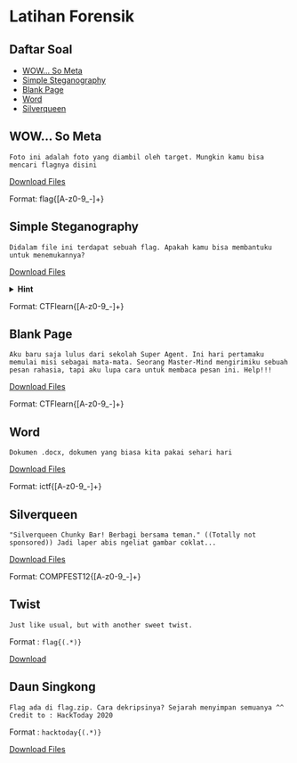 # Latihan Forensik

## **Daftar Soal**

- [WOW... So Meta](#wow-so-meta)
- [Simple Steganography](#simple-steganography)
- [Blank Page](#blank-page)
- [Word](#word)
- [Silverqueen](#silverqueen)

## WOW... So Meta

```
Foto ini adalah foto yang diambil oleh target. Mungkin kamu bisa mencari flagnya disini
```

<a href="./resource/SoMeta.zip">Download Files</a>

Format: flag{[A-z0-9_-]+}

## Simple Steganography

```
Didalam file ini terdapat sebuah flag. Apakah kamu bisa membantuku untuk menemukannya?
```

<a href="./resource/SimpleStegano.zip">Download Files</a>

<details>
<summary><b>Hint</b></summary>
    Steghide mungkin bisa membantu!
</details>

Format: CTFlearn{[A-z0-9_-]+}

## Blank Page

```
Aku baru saja lulus dari sekolah Super Agent. Ini hari pertamaku memulai misi sebagai mata-mata. Seorang Master-Mind mengirimiku sebuah pesan rahasia, tapi aku lupa cara untuk membaca pesan ini. Help!!!
```

<a href="./resource/Blank.zip">Download Files</a>

Format: CTFlearn{[A-z0-9_-]+}

## Word

```
Dokumen .docx, dokumen yang biasa kita pakai sehari hari
```

<a href="./resource/Word.zip">Download Files</a>

Format: ictf{[A-z0-9_-]+}

## Silverqueen

```
"Silverqueen Chunky Bar! Berbagi bersama teman." ((Totally not sponsored)) Jadi laper abis ngeliat gambar coklat...
```

<a href="./resource/silverqueen.zip">Download Files</a>

Format: COMPFEST12{[A-z0-9_-]+}

## Twist
```
Just like usual, but with another sweet twist.
```

Format : `flag{(.*)}`

<a href="./resource/twist.png">Download</a>

## Daun Singkong
```
Flag ada di flag.zip. Cara dekripsinya? Sejarah menyimpan semuanya ^^
Credit to : HackToday 2020
```
Format : `hacktoday{(.*)}`

<a href="./resource/daunsingkong.zip">Download Files</a>
